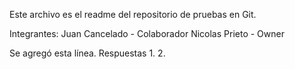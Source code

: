 Este archivo es el readme del repositorio de pruebas en Git.

Integrantes:
Juan Cancelado - Colaborador
Nicolas Prieto - Owner

Se agregó esta línea.
Respuestas
1.
2.
